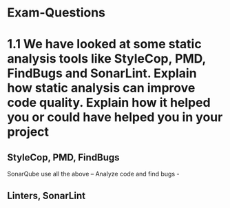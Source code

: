 <h1>Exam-Questions</h1>
 
<h1><strong>1.1</strong> We have looked at some static analysis tools like StyleCop, PMD, FindBugs and SonarLint. Explain how static analysis can improve code quality. Explain how it helped you or could have helped you in your project</h1> 

<h2>StyleCop, PMD, FindBugs</h2>
<p>SonarQube use all the above – Analyze code and find bugs - </p>
<h2>Linters, SonarLint</h2>
